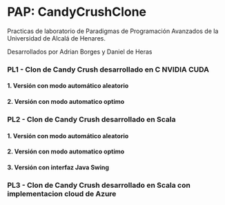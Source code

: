 # PAP: CandyCrushClone
Practicas de laboratorio de Paradigmas de Programación Avanzados de la Universidad de Alcalá de Henares.

Desarrollados por Adrian Borges y Daniel de Heras

### PL1 - Clon de Candy Crush desarrollado en C NVIDIA CUDA

#### 1. Versión con modo automático aleatorio

#### 2. Versión con modo automatico optimo

### PL2 - Clon de Candy Crush desarrollado en Scala

#### 1. Versión con modo automático aleatorio

#### 2. Versión con modo automatico optimo

#### 3. Versión con interfaz Java Swing

### PL3 - Clon de Candy Crush desarrollado en Scala con implementacion cloud de Azure
